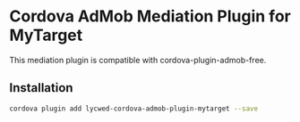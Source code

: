 # Cordova AdMob Mediation Plugin for MyTarget

This mediation plugin is compatible with cordova-plugin-admob-free.

## Installation

```sh
cordova plugin add lycwed-cordova-admob-plugin-mytarget --save
```

